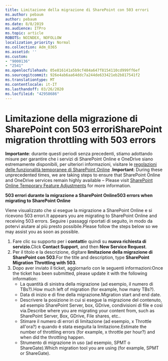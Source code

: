 ```yaml
---
title: Limitazione della migrazione di SharePoint con 503 errori
ms.author: pebaum
author: pebaum
ms.date: 8/8/2019
ms.audience: ITPro
ms.topic: article
ROBOTS: NOINDEX, NOFOLLOW
localization_priority: Normal
ms.collection: Adm_O365
ms.assetid: ''
ms.custom:
- "9000136"
- "2541"
ms.openlocfilehash: 05e816141a5b9cf484a647f8154110cd999ff6ef
ms.sourcegitcommit: 926e4ab6aa64ddc7a244de633421eb2b817541f2
ms.translationtype: MT
ms.contentlocale: it-IT
ms.lasthandoff: 03/26/2020
ms.locfileid: "42958686"
---
```

# <a name="sharepoint-migration-throttling-with-503-errors"></a><span data-ttu-id="833fa-102">Limitazione della migrazione di SharePoint con 503 errori</span><span class="sxs-lookup"><span data-stu-id="833fa-102">SharePoint migration throttling with 503 errors</span></span>

<span data-ttu-id="833fa-103">**Importante**: durante questi periodi senza precedenti, stiamo adottando misure per garantire che i servizi di SharePoint Online e OneDrive siano estremamente disponibili, per ulteriori informazioni, visitare le [regolazioni delle funzionalità temporanee di SharePoint Online](https://aka.ms/ODSPAdjustments) .</span><span class="sxs-lookup"><span data-stu-id="833fa-103">**Important**: During these unprecedented times, we are taking steps to ensure that SharePoint Online and OneDrive services remain highly available – Please visit [SharePoint Online Temporary Feature Adjustments](https://aka.ms/ODSPAdjustments) for more information.</span></span>

<span data-ttu-id="833fa-104">**503 errori durante la migrazione a SharePoint Online**</span><span class="sxs-lookup"><span data-stu-id="833fa-104">**503 errors when migrating to SharePoint Online**</span></span>

<span data-ttu-id="833fa-105">Viene visualizzato che si esegue la migrazione a SharePoint Online e si ricevono 503 errori.</span><span class="sxs-lookup"><span data-stu-id="833fa-105">It appears you are migrating to SharePoint Online and receiving 503 errors.</span></span> <span data-ttu-id="833fa-106">Seguire i passaggi riportati di seguito, in modo da potervi aiutare al più presto possibile.</span><span class="sxs-lookup"><span data-stu-id="833fa-106">Please follow the steps below so we may assist you as soon as possible.</span></span> 

1. <span data-ttu-id="833fa-107">Fare clic su supporto per i **contatti**e quindi su **nuova richiesta di servizio**.</span><span class="sxs-lookup"><span data-stu-id="833fa-107">Click **Contact Support**, and then **New Service Request**.</span></span>
2. <span data-ttu-id="833fa-108">Per il titolo e la descrizione, digitare **limitazione della migrazione di SharePoint con 503**.</span><span class="sxs-lookup"><span data-stu-id="833fa-108">For the title and description, type **SharePoint Migration Throttling with 503**.</span></span>
3. <span data-ttu-id="833fa-109">Dopo aver inviato il ticket, aggiornarlo con le seguenti informazioni:</span><span class="sxs-lookup"><span data-stu-id="833fa-109">Once the ticket has been submitted, please update it with the following information:</span></span>
    - <span data-ttu-id="833fa-110">La quantità di sinistra della migrazione (ad esempio, il numero di TBs?).</span><span class="sxs-lookup"><span data-stu-id="833fa-110">How much left of migration (for example, how many TBs?).</span></span>
    - <span data-ttu-id="833fa-111">Data di inizio e di fine della migrazione.</span><span class="sxs-lookup"><span data-stu-id="833fa-111">Migration start and end date.</span></span>
    - <span data-ttu-id="833fa-112">Descrivere la posizione in cui si esegue la migrazione del contenuto, ad esempio SharePoint Server, box, GDrive, condivisioni di file e così via.</span><span class="sxs-lookup"><span data-stu-id="833fa-112">Describe where you are migrating your content from, such as SharePoint Server, Box, GDrive, File shares, etc..</span></span>
    - <span data-ttu-id="833fa-113">Stimare il numero di errori di limitazione (ad esempio, x Throttle all'ora?) e quando è stata eseguita la limitazione.</span><span class="sxs-lookup"><span data-stu-id="833fa-113">Estimate the number of throttling errors (for example, x throttle per hour?) and when did the throttling happen.</span></span>
    - <span data-ttu-id="833fa-114">Strumento di migrazione in uso (ad esempio, SPMT o ShareGate).</span><span class="sxs-lookup"><span data-stu-id="833fa-114">Which migration tool you are using (for example, SPMT or ShareGate).</span></span>


